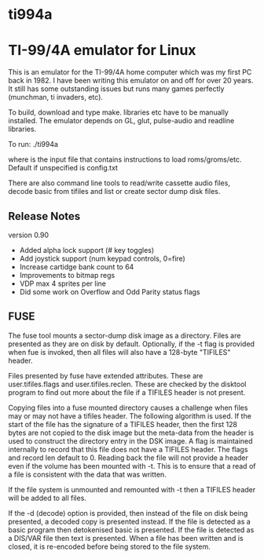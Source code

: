 # ti994a
TI-99/4A emulator for Linux
===========================

This is an emulator for the TI-99/4A home computer which was my first PC back in
1982.  I have been writing this emulator on and off for over 20 years.  It still
has some outstanding issues but runs many games perfectly (munchman, ti
invaders, etc).

To build, download and type make.  libraries etc have to be manually installed.
The emulator depends on GL, glut, pulse-audio and readline libraries.

To run: ./ti994a <config-file>

where <config-file> is the input file that contains instructions to load
roms/groms/etc.  Default if unspecified is config.txt

There are also command line tools to read/write cassette audio files, decode
basic from tifiles and list or create sector dump disk files.

Release Notes
-------------

version 0.90
* Added alpha lock support (# key toggles)
* Add joystick support (num keypad controls, 0=fire)
* Increase cartidge bank count to 64
* Improvements to bitmap regs
* VDP max 4 sprites per line
* Did some work on Overflow and Odd Parity status flags

FUSE
----
The fuse tool mounts a sector-dump disk image as a directory.  Files are
presented as they are on disk by default.  Optionally, if the -t flag is
provided when fue is invoked, then all files will also have a 128-byte "TIFILES"
header.

Files presented by fuse have extended attributes.  These are user.tifiles.flags
and user.tifiles.reclen.  These are checked by the disktool program to find out
more about the file if a TIFILES header is not present.

Copying files into a fuse mounted directory causes a challenge when files may or
may not have a tifiles header.  The following algorithm is used.  If the start
of the file has the signature of a TIFILES header, then the first 128 bytes are
not copied to the disk image but the meta-data from the header is used to
construct the directory entry in the DSK image.  A flag is maintained internally to record that
this file does not have a TIFILES header.  The flags and record len default to
0.  Reading back the file will not provide a header even if the volume has been
mounted with -t.  This is to ensure that a read of a file is consistent with the
data that was written.

If the file system is unmounted and remounted with -t then a TIFILES header will
be added to all files.

If the -d (decode) option is provided, then instead of the file on disk being
presented, a decoded copy is presented instead.  If the file is detected as a
basic program then detokenised basic is presented.  If the file is detected as a
DIS/VAR file then text is presented.  When a file has been written and is
closed, it is re-encoded before being stored to the file system.

